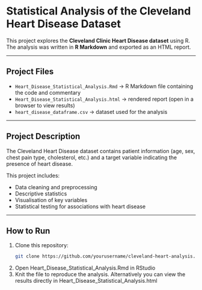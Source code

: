 # Statistical Analysis of the Cleveland Heart Disease Dataset

This project explores the **Cleveland Clinic Heart Disease dataset** using R.  
The analysis was written in **R Markdown** and exported as an HTML report.

---

## Project Files
- `Heart_Disease_Statistical_Analysis.Rmd` → R Markdown file containing the code and commentary  
- `Heart_Disease_Statistical_Analysis.html` → rendered report (open in a browser to view results)  
- `heart_disease_dataframe.csv` → dataset used for the analysis  

---

## Project Description
The Cleveland Heart Disease dataset contains patient information (age, sex, chest pain type, cholesterol, etc.) and a target variable indicating the presence of heart disease.  

This project includes:
- Data cleaning and preprocessing  
- Descriptive statistics  
- Visualisation of key variables  
- Statistical testing for associations with heart disease  

---

## How to Run
1. Clone this repository:
   ```bash
   git clone https://github.com/yourusername/cleveland-heart-analysis.git
   ```
2. Open Heart_Disease_Statistical_Analysis.Rmd in RStudio
3. Knit the file to reproduce the analysis. Alternatively you can view the results directly in Heart_Disease_Statistical_Analysis.html
